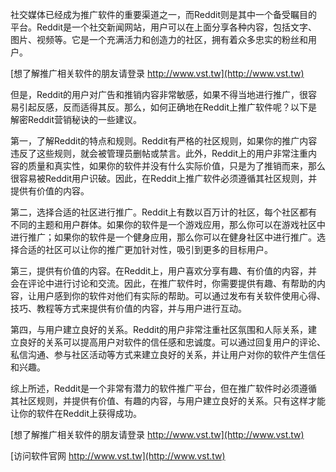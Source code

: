 社交媒体已经成为推广软件的重要渠道之一，而Reddit则是其中一个备受瞩目的平台。Reddit是一个社交新闻网站，用户可以在上面分享各种内容，包括文字、图片、视频等。它是一个充满活力和创造力的社区，拥有着众多忠实的粉丝和用户。

[想了解推广相关软件的朋友请登录 http://www.vst.tw](http://www.vst.tw)

但是，Reddit的用户对广告和推销内容非常敏感，如果不得当地进行推广，很容易引起反感，反而适得其反。那么，如何正确地在Reddit上推广软件呢？以下是解密Reddit营销秘诀的一些建议。

第一，了解Reddit的特点和规则。Reddit有严格的社区规则，如果你的推广内容违反了这些规则，就会被管理员删帖或禁言。此外，Reddit上的用户非常注重内容的质量和真实性，如果你的软件并没有什么实际价值，只是为了推销而来，那么很容易被Reddit用户识破。因此，在Reddit上推广软件必须遵循其社区规则，并提供有价值的内容。

第二，选择合适的社区进行推广。Reddit上有数以百万计的社区，每个社区都有不同的主题和用户群体。如果你的软件是一个游戏应用，那么你可以在游戏社区中进行推广；如果你的软件是一个健身应用，那么你可以在健身社区中进行推广。选择合适的社区可以让你的推广更加针对性，吸引到更多的目标用户。

第三，提供有价值的内容。在Reddit上，用户喜欢分享有趣、有价值的内容，并会在评论中进行讨论和交流。因此，在推广软件时，你需要提供有趣、有帮助的内容，让用户感到你的软件对他们有实际的帮助。可以通过发布有关软件使用心得、技巧、教程等方式来提供有价值的内容，并与用户进行互动。

第四，与用户建立良好的关系。Reddit的用户非常注重社区氛围和人际关系，建立良好的关系可以提高用户对软件的信任感和忠诚度。可以通过回复用户的评论、私信沟通、参与社区活动等方式来建立良好的关系，并让用户对你的软件产生信任和兴趣。

综上所述，Reddit是一个非常有潜力的软件推广平台，但在推广软件时必须遵循其社区规则，并提供有价值、有趣的内容，与用户建立良好的关系。只有这样才能让你的软件在Reddit上获得成功。

[想了解推广相关软件的朋友请登录 http://www.vst.tw](http://www.vst.tw)


[访问软件官网 http://www.vst.tw](http://www.vst.tw)

